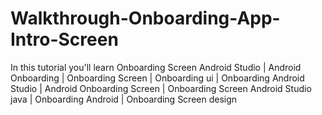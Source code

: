 # Walkthrough-Onboarding-App-Intro-Screen
In this tutorial you'll learn Onboarding Screen Android Studio | Android Onboarding | Onboarding Screen | Onboarding ui | Onboarding Android Studio | Android Onboarding Screen | Onboarding Screen Android Studio java | Onboarding Android | Onboarding Screen design
